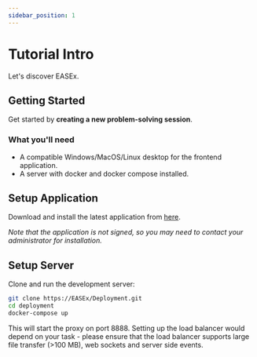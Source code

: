 ```yaml
---
sidebar_position: 1
---
```


# Tutorial Intro

Let's discover EASEx.

## Getting Started

Get started by **creating a new problem-solving session**.

### What you'll need

- A compatible Windows/MacOS/Linux desktop for the frontend application.
- A server with docker and docker compose installed.

## Setup Application

Download and install the latest application from [here](https://hazel-deployment.vercel.app/).

_Note that the application is not signed, so you may need to contact your administrator for installation._

## Setup Server

Clone and run the development server:

```bash
git clone https://EASEx/Deployment.git
cd deployment
docker-compose up
```

This will start the proxy on port 8888. Setting up the load balancer would depend on your task - please ensure that the load balancer supports large file transfer (>100 MB), web sockets and server side events.
